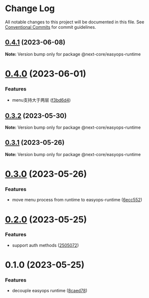 # Change Log

All notable changes to this project will be documented in this file.
See [Conventional Commits](https://conventionalcommits.org) for commit guidelines.

## [0.4.1](https://github.com/easyops-cn/next-core/compare/@next-core/easyops-runtime@0.4.0...@next-core/easyops-runtime@0.4.1) (2023-06-08)

**Note:** Version bump only for package @next-core/easyops-runtime





# [0.4.0](https://github.com/easyops-cn/next-core/compare/@next-core/easyops-runtime@0.3.2...@next-core/easyops-runtime@0.4.0) (2023-06-01)


### Features

* menu支持大于两层 ([f3bd6d4](https://github.com/easyops-cn/next-core/commit/f3bd6d45f6e9f590d05428ba77d40408ba9f0944))





## [0.3.2](https://github.com/easyops-cn/next-core/compare/@next-core/easyops-runtime@0.3.1...@next-core/easyops-runtime@0.3.2) (2023-05-30)

**Note:** Version bump only for package @next-core/easyops-runtime





## [0.3.1](https://github.com/easyops-cn/next-core/compare/@next-core/easyops-runtime@0.3.0...@next-core/easyops-runtime@0.3.1) (2023-05-26)

**Note:** Version bump only for package @next-core/easyops-runtime





# [0.3.0](https://github.com/easyops-cn/next-core/compare/@next-core/easyops-runtime@0.2.0...@next-core/easyops-runtime@0.3.0) (2023-05-26)


### Features

* move menu process from runtime to easyops-runtime ([6ecc552](https://github.com/easyops-cn/next-core/commit/6ecc552c833ced7cb138ccf52f778effc9fa1f0a))





# [0.2.0](https://github.com/easyops-cn/next-core/compare/@next-core/easyops-runtime@0.1.0...@next-core/easyops-runtime@0.2.0) (2023-05-25)


### Features

* support auth methods ([2505072](https://github.com/easyops-cn/next-core/commit/2505072afd66e7a8f9f8fa362cb7db3f45eba12e))





# 0.1.0 (2023-05-25)


### Features

* decouple easyops runtime ([8caed78](https://github.com/easyops-cn/next-core/commit/8caed78ea86917369118b9bfdd6aba8acba2e046))
